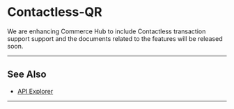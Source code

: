 # Contactless-QR

We are enhancing Commerce Hub to include Contactless transaction support support and the documents related to the features will be released soon.

---

## See Also

- [API Explorer](../api/?type=post&path=/payments/v1/charges)

---
